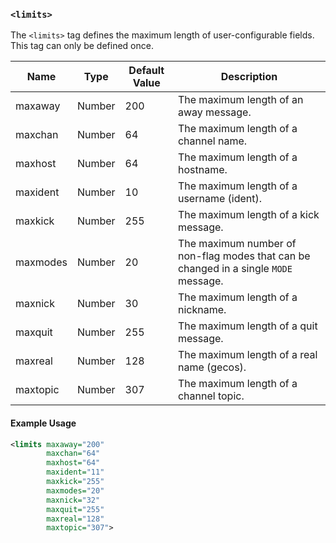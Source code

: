 <!-- This file contains a page fragment. Any changes will affect all pages that include it. -->

### `<limits>`

The `<limits>` tag defines the maximum length of user-configurable fields. This tag can only be defined once.

Name     | Type   | Default Value | Description
-------- | ------ | ------------- | -----------
maxaway  | Number | 200           | The maximum length of an away message.
maxchan  | Number | 64            | The maximum length of a channel name.
maxhost  | Number | 64            | The maximum length of a hostname.
maxident | Number | 10            | The maximum length of a username (ident).
maxkick  | Number | 255           | The maximum length of a kick message.
maxmodes | Number | 20            | The maximum number of non-flag modes that can be changed in a single `MODE` message.
maxnick  | Number | 30            | The maximum length of a nickname.
maxquit  | Number | 255           | The maximum length of a quit message.
maxreal  | Number | 128           | The maximum length of a real name (gecos).
maxtopic | Number | 307           | The maximum length of a channel topic.

#### Example Usage

```xml
<limits maxaway="200"
        maxchan="64"
        maxhost="64"
        maxident="11"
        maxkick="255"
        maxmodes="20"
        maxnick="32"
        maxquit="255"
        maxreal="128"
        maxtopic="307">
```
